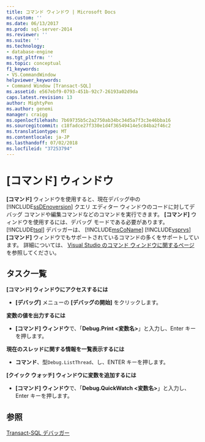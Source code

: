 ```yaml
---
title: コマンド ウィンドウ | Microsoft Docs
ms.custom: ''
ms.date: 06/13/2017
ms.prod: sql-server-2014
ms.reviewer: ''
ms.suite: ''
ms.technology:
- database-engine
ms.tgt_pltfrm: ''
ms.topic: conceptual
f1_keywords:
- VS.CommandWindow
helpviewer_keywords:
- Command Window [Transact-SQL]
ms.assetid: e567ebf9-0793-451b-92c7-26193a02d9da
caps.latest.revision: 13
author: MightyPen
ms.author: genemi
manager: craigg
ms.openlocfilehash: 7b69735b5c2a2750ab34bc34d5a7f3c3e46bba16
ms.sourcegitcommit: c18fadce27f330e1d4f36549414e5c84ba2f46c2
ms.translationtype: MT
ms.contentlocale: ja-JP
ms.lasthandoff: 07/02/2018
ms.locfileid: "37253794"
---
```

# <a name="command-window"></a>[コマンド] ウィンドウ
  **[コマンド]** ウィンドウを使用すると、現在デバッグ中の[!INCLUDE[ssDEnoversion](../../includes/ssdenoversion-md.md)] クエリ エディター ウィンドウのコードに対してデバッグ コマンドや編集コマンドなどのコマンドを実行できます。 **[コマンド]** ウィンドウを使用するには、デバッグ モードである必要があります。  [!INCLUDE[tsql](../../includes/tsql-md.md)] デバッガーは、 [!INCLUDE[msCoName](../../includes/msconame-md.md)] [!INCLUDE[vsprvs](../../includes/vsprvs-md.md)] **[コマンド]** ウィンドウでもサポートされているコマンドの多くをサポートしています。 詳細については、 [Visual Studio のコマンド ウィンドウに関するページ](http://go.microsoft.com/fwlink/?LinkId=112007)を参照してください。  
  
## <a name="task-list"></a>タスク一覧  
 **[コマンド] ウィンドウにアクセスするには**  
  
-   **[デバッグ]** メニューの **[デバッグの開始]** をクリックします。  
  
 **変数の値を出力するには**  
  
-   **[コマンド] ウィンドウ**で、「**Debug.Print \<変数名>**」と入力し、Enter キーを押します。  
  
 **現在のスレッドに関する情報を一覧表示するには**  
  
-   **コマンド**、型`Debug.ListThread`、し、ENTER キーを押します。  
  
 **[クイック ウォッチ] ウィンドウに変数を追加するには**  
  
-   **[コマンド] ウィンドウ**で、「**Debug.QuickWatch \<変数名>**」と入力し、Enter キーを押します。  
  
## <a name="see-also"></a>参照  
 [Transact-SQL デバッガー](transact-sql-debugger.md)  
  
  
